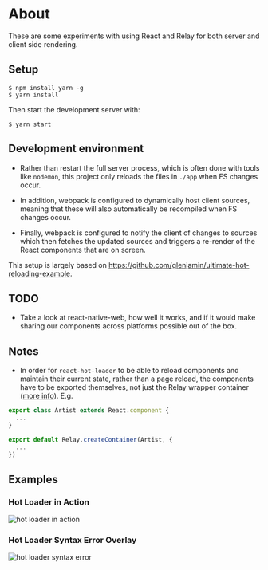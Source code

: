 # About

These are some experiments with using React and Relay for both server and client side rendering.

## Setup

```
$ npm install yarn -g
$ yarn install
```

Then start the development server with:

```
$ yarn start
```

## Development environment

* Rather than restart the full server process, which is often done with tools like `nodemon`, this project only reloads
  the files in `./app` when FS changes occur.

* In addition, webpack is configured to dynamically host client sources, meaning that these will also automatically be
  recompiled when FS changes occur.

* Finally, webpack is configured to notify the client of changes to sources which then fetches the updated sources and
  triggers a re-render of the React components that are on screen.

This setup is largely based on https://github.com/glenjamin/ultimate-hot-reloading-example.

## TODO

* Take a look at react-native-web, how well it works, and if it would make sharing our components across platforms
  possible out of the box.

## Notes

* In order for `react-hot-loader` to be able to reload components and maintain their current state, rather than a page
  reload, the components have to be exported themselves, not just the Relay wrapper container
  ([more info](https://github.com/fortruce/relay-skeleton/issues/1)). E.g.

```js
export class Artist extends React.component {
  ...
}

export default Relay.createContainer(Artist, {
  ...
})
```

## Examples

### Hot Loader in Action

![hot loader in action](https://cloud.githubusercontent.com/assets/2320/21506765/b89930a6-cc40-11e6-8a80-7b167de6edb4.gif)

### Hot Loader Syntax Error Overlay

![hot loader syntax error](https://cloud.githubusercontent.com/assets/2320/21506725/7545e09c-cc40-11e6-9098-6d0fe6e4b747.png)

